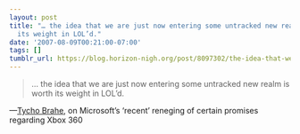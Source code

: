 ```yaml
---
layout: post
title: "… the idea that we are just now entering some untracked new realm is worth
  its weight in LOL’d."
date: '2007-08-09T00:21:00-07:00'
tags: []
tumblr_url: https://blog.horizon-nigh.org/post/8097302/the-idea-that-we-are-just-now-entering-some
---
```

> … the idea that we are just now entering some untracked new realm is worth its weight in LOL’d.

—[Tycho Brahe](http://www.penny-arcade.com/2007/08/08), on Microsoft’s ‘recent’ reneging of certain promises regarding Xbox 360
